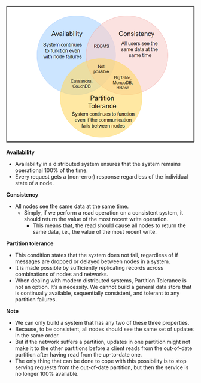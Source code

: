 ![CAP Theory](https://raw.githubusercontent.com/lambda826/My-Notebook/master/08%20System%20Design/resource/image/CAP%20Theory.png)

**Availability**
- Availability in a distributed system ensures that the system remains operational 100% of the time.
- Every request gets a (non-error) response regardless of the individual state of a node.

**Consistency**
- All nodes see the same data at the same time.
  - Simply, if we perform a read operation on a consistent system, it should return the value of the most recent write operation.
    - This means that, the read should cause all nodes to return the same data, i.e., the value of the most recent write.

**Partition tolerance**
- This condition states that the system does not fail, regardless of if messages are dropped or delayed between nodes in a system.
- It is made possible by sufficiently replicating records across combinations of nodes and networks.
- When dealing with modern distributed systems, Partition Tolerance is not an option. It’s a necessity.
We cannot build a general data store that is continually available, sequentially consistent, and tolerant to any partition failures.

**Note**
- We can only build a system that has any two of these three properties.
-   Because, to be consistent, all nodes should see the same set of updates in the same order.
-   But if the network suffers a partition, updates in one partition might not make it to the other partitions before a client reads from the out-of-date partition after having read from the up-to-date one.
-   The only thing that can be done to cope with this possibility is to stop serving requests from the out-of-date partition, but then the service is no longer 100% available.
<!--stackedit_data:
eyJoaXN0b3J5IjpbLTEwOTA1NTQ2NjksLTE1NTU2MTYzNDIsLT
IwODg3NDY2MTJdfQ==
-->